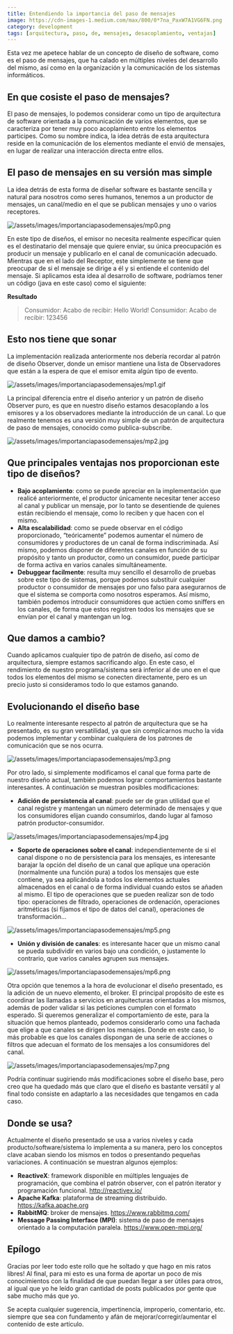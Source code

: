 ```yaml
---
title: Entendiendo la importancia del paso de mensajes
image: https://cdn-images-1.medium.com/max/800/0*7na_PaxW7A1VG6FN.png
category: development
tags: [arquitectura, paso, de, mensajes, desacoplamiento, ventajas]
---
```

Esta vez me apetece hablar de un concepto de diseño de software, como es el paso de mensajes, que ha calado en múltiples niveles del desarrollo del mismo, así como en la organización y la comunicación de los sistemas informáticos.

## En que cosiste el paso de mensajes?

El paso de mensajes, lo podemos considerar como un tipo de arquitectura de software orientada a la comunicación de varios elementos, que se caracteriza por tener muy poco acoplamiento entre los elementos participes. Como su nombre indica, la idea detrás de esta arquitectura reside en la comunicación de los elementos mediante el envió de mensajes, en lugar de realizar una interacción directa entre ellos.

## El paso de mensajes en su versión mas simple

La idea detrás de esta forma de diseñar software es bastante sencilla y natural para nosotros como seres humanos, tenemos a un productor de mensajes, un canal/medio en el que se publican mensajes y uno o varios receptores.

![/assets/images/importanciapasodemensajes/mp0.png](/assets/images/importanciapasodemensajes/mp0.png)

En este tipo de diseños, el emisor no necesita realmente especificar quien es el destinatario del mensaje que quiere enviar, su única preocupación es producir un mensaje y publicarlo en el canal de comunicación adecuado. Mientras que en el lado del Receptor, este simplemente se tiene que preocupar de si el mensaje se dirige a él y si entiende el contenido del mensaje.
Si aplicamos esta idea al desarrollo de software, podríamos tener un código (java en este caso) como el siguiente:

<script src="https://gist.github.com/DiegoReiriz/b62996ee9983060bc0460221dd092724.js"></script>

<script src="https://gist.github.com/DiegoReiriz/2206321423775b35f5489b12a7f11a32.js"></script>

<script src="https://gist.github.com/DiegoReiriz/8410eace6868f5bcd1312a8be6d1b2f7.js"></script>

<script src="https://gist.github.com/DiegoReiriz/5bf0ce54a2f6003f393ad23c55307fbb.js"></script>

<script src="https://gist.github.com/DiegoReiriz/ff60f6ce9f83d0ef02f33910a22a2034.js"></script>

**Resultado**

> Consumidor: Acabo de recibir: Hello World!
> Consumidor: Acabo de recibir: 123456

## Esto nos tiene que sonar
La implementación realizada anteriormente nos debería recordar al patrón de diseño Observer, donde un emisor mantiene una lista de Observadores que están a la espera de que el emisor emita algún tipo de evento.

![/assets/images/importanciapasodemensajes/mp1.gif](/assets/images/importanciapasodemensajes/mp1.gif)

La principal diferencia entre el diseño anterior y un patrón de diseño Observer puro, es que en nuestro diseño estamos desacoplando a los emisores y a los observadores mediante la introducción de un canal. Lo que realmente tenemos es una versión muy simple de un patrón de arquitectura de paso de mensajes, conocido como publica-subscribe.

![/assets/images/importanciapasodemensajes/mp2.jpg](/assets/images/importanciapasodemensajes/mp2.jpg)

## Que principales ventajas nos proporcionan este tipo de diseños?

- **Bajo acoplamiento**: como se puede apreciar en la implementación que realicé anteriormente, el productor únicamente necesitar tener acceso al canal y publicar un mensaje, por lo tanto se desentiende de quienes están recibiendo el mensaje, como lo reciben y que hacen con el mismo.
- **Alta escalabilidad**: como se puede observar en el código proporcionado, “teóricamente” podemos aumentar el número de consumidores y productores de un canal de forma indiscriminada. Así mismo, podemos disponer de diferentes canales en función de su propósito y tanto un productor, como un consumidor, puede participar de forma activa en varios canales simultáneamente.
- **Debuggear facilmente**: resulta muy sencillo el desarrollo de pruebas sobre este tipo de sistemas, porque podemos substituir cualquier productor o consumidor de mensajes por uno falso para asegurarnos de que el sistema se comporta como nosotros esperamos. Así mismo, también podemos introducir consumidores que actúen como sniffers en los canales, de forma que estos registren todos los mensajes que se envían por el canal y mantengan un log.

## Que damos a cambio?

Cuando aplicamos cualquier tipo de patrón de diseño, así como de arquitectura, siempre estamos sacrificando algo. En este caso, el rendimiento de nuestro programa/sistema será inferior al de uno en el que todos los elementos del mismo se conecten directamente, pero es un precio justo si consideramos todo lo que estamos ganando.

## Evolucionando el diseño base

Lo realmente interesante respecto al patrón de arquitectura que se ha presentado, es su gran versatilidad, ya que sin complicarnos mucho la vida podemos implementar y combinar cualquiera de los patrones de comunicación que se nos ocurra.

![/assets/images/importanciapasodemensajes/mp3.png](/assets/images/importanciapasodemensajes/mp3.png)

Por otro lado, si simplemente modificamos el canal que forma parte de nuestro diseño actual, también podemos lograr comportamientos bastante interesantes. A continuación se muestran posibles modificaciones:

- **Adición de persistencia al canal**: puede ser de gran utilidad que el canal registre y mantengan un número determinado de mensajes y que los consumidores elijan cuando consumirlos, dando lugar al famoso patrón productor-consumidor.

![/assets/images/importanciapasodemensajes/mp4.jpg](/assets/images/importanciapasodemensajes/mp4.jpg)

- **Soporte de operaciones sobre el canal**: independientemente de si el canal dispone o no de persistencia para los mensajes, es interesante barajar la opción del diseño de un canal que aplique una operación (normalmente una función pura) a todos los mensajes que este contiene, ya sea aplicándola a todos los elementos actuales almacenados en el canal o de forma individual cuando estos se añaden al mismo. El tipo de operaciones que se pueden realizar son de todo tipo: operaciones de filtrado, operaciones de ordenación, operaciones aritméticas (si fijamos el tipo de datos del canal), operaciones de transformación…

![/assets/images/importanciapasodemensajes/mp5.png](/assets/images/importanciapasodemensajes/mp5.png)

- **Unión y división de canales**: es interesante hacer que un mismo canal se pueda subdividir en varios bajo una condición, o justamente lo contrario, que varios canales agrupen sus mensajes.

![/assets/images/importanciapasodemensajes/mp6.png](/assets/images/importanciapasodemensajes/mp6.png)

Otra opción que tenemos a la hora de evolucionar el diseño presentado, es la adición de un nuevo elemento, el broker. El principal propósito de este es coordinar las llamadas a servicios en arquitecturas orientadas a los mismos, además de poder validar si las peticiones cumplen con el formato esperado. Si queremos generalizar el comportamiento de este, para la situación que hemos planteado, podemos considerarlo como una fachada que elige a que canales se dirigen los mensajes. Donde en este caso, lo más probable es que los canales dispongan de una serie de acciones o filtros que adecuan el formato de los mensajes a los consumidores del canal.

![/assets/images/importanciapasodemensajes/mp7.png](/assets/images/importanciapasodemensajes/mp7.png)

Podría continuar sugiriendo más modificaciones sobre el diseño base, pero creo que ha quedado más que claro que el diseño es bastante versátil y al final todo consiste en adaptarlo a las necesidades que tengamos en cada caso.

## Donde se usa?

Actualmente el diseño presentado se usa a varios niveles y cada producto/software/sistema lo implementa a su manera, pero los conceptos clave acaban siendo los mismos en todos o presentando pequeñas variaciones. A continuación se muestran algunos ejemplos:

- **ReactiveX**: framework disponible en múltiples lenguajes de programación, que combina el patrón observer, con el patrón iterator y programación funcional. http://reactivex.io/
- **Apache Kafka**: plataforma de streaming distribuido. https://kafka.apache.org
- **RabbitMQ**: broker de mensajes. https://www.rabbitmq.com/
- **Message Passing Interface (MPI)**: sistema de paso de mensajes orientado a la computación paralela. https://www.open-mpi.org/

## Epílogo

Gracias por leer todo este rollo que he soltado y que hago en mis ratos libres! Al final, para mi esto es una forma de aportar un poco de mis conocimientos con la finalidad de que puedan llegar a ser útiles para otros, al igual que yo he leído gran cantidad de posts publicados por gente que sabe mucho más que yo.

Se acepta cualquier sugerencia, impertinencia, improperio, comentario, etc. siempre que sea con fundamento y afán de mejorar/corregir/aumentar el contenido de este artículo.
